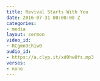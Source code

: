 ```yaml
---
title: Revival Starts With You
date: 2016-07-31 00:00:00 Z
categories:
- media
layout: sermon
video_id:
- RCgmn9ch1w0
audio_id:
- https://a.clyp.it/xd0hw0fs.mp3
verses:
- none
---
```


